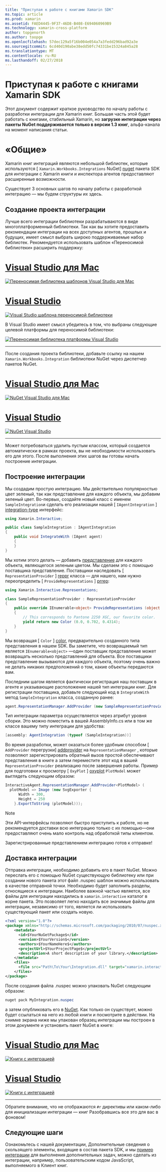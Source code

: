 ```yaml
---
title: "Приступая к работе с книгами Xamarin SDK"
ms.topic: article
ms.prod: xamarin
ms.assetid: FAED4445-9F37-46D8-B408-E694060969B9
ms.technology: xamarin-cross-platform
author: topgenorth
ms.author: toopge
ms.openlocfilehash: 57dec129a5f16b004e054a7a3fedd296bad92a3e
ms.sourcegitcommit: 6cd40d190abe38edd50fc74331be15324a845a28
ms.translationtype: MT
ms.contentlocale: ru-RU
ms.lasthandoff: 02/27/2018
---
```

# <a name="getting-started-with-the-xamarin-workbooks-sdk"></a>Приступая к работе с книгами Xamarin SDK

Этот документ содержит краткое руководство по началу работы с разработки интеграции для Xamarin книг. Большая часть этой будет работать с книгами, стабильный Xamarin, но **загрузке интеграции через пакеты NuGet поддерживается только в версии 1.3 книг**, альфа-канала на момент написания статьи.

# <a name="general-overview"></a>«Общие»

Xamarin книг интеграций являются небольшой библиотек, которые используются [ `Xamarin.Workbooks.Integrations` NuGet] [ nuget] пакета SDK для интеграции с Xamarin книги и инспектора агентов предоставляют расширенные возможности.

Существует 3 основных шагов по началу работы с разработкой интеграцию — мы будем структуры их здесь.

## <a name="creating-the-integration-project"></a>Создание проекта интеграции

Лучше всего интеграции библиотеки разрабатываются в виде многоплатформенный библиотеки. Так как вы хотите предоставить рекомендации интеграции на всех доступных агентов, прошлых и будущих, имеет смысл выбрать широко поддерживаемые набор библиотек. Рекомендуется использовать шаблон «Переносимой библиотеки» расширить поддержку:

# <a name="visual-studio-for-mactabvsmac"></a>[Visual Studio для Mac](#tab/vsmac)

[![Переносимая библиотека шаблонов Visual Studio для Mac](images/xamarin-studio-pcl.png)](images/xamarin-studio-pcl.png)

# <a name="visual-studiotabvswin"></a>[Visual Studio](#tab/vswin)

[![Visual Studio шаблона переносимой библиотеки](images/visual-studio-pcl.png)](images/visual-studio-pcl.png)

В Visual Studio имеет смысл убедитесь в том, что выбраны следующие целевой платформы для переносимой библиотеки:

[![Переносимая библиотека платформы Visual Studio](images/visual-studio-pcl-platforms.png)](images/visual-studio-pcl-platforms.png)

-----

После создания проекта библиотеки, добавьте ссылку на нашем `Xamarin.Workbooks.Integration` библиотеки NuGet через диспетчер пакетов NuGet.

# <a name="visual-studio-for-mactabvsmac"></a>[Visual Studio для Mac](#tab/vsmac)

[![NuGet Visual Studio для Mac](images/xamarin-studio-nuget.png)](images/xamarin-studio-nuget.png)

# <a name="visual-studiotabvswin"></a>[Visual Studio](#tab/vswin)

[![NuGet Visual Studio](images/visual-studio-nuget.png)](images/visual-studio-nuget.png)

-----

Может потребоваться удалить пустым классом, который создается автоматически в рамках проекта, вы не необходимости использовать его для этого. После выполнения этих шагов вы готовы начать построение интеграции.

## <a name="building-an-integration"></a>Построение интеграции

Мы создадим простую интеграцию. Мы действительно популярностью цвет зеленый, так как представление для каждого объекта, мы добавим зеленый цвет. Во-первых, создайте новый класс с именем `SampleIntegration`и сделать его реализации нашей [ `IAgentIntegration` ] [ integration-type] интерфейс:

```csharp
using Xamarin.Interactive;

public class SampleIntegration : IAgentIntegration
{
    public void IntegrateWith (IAgent agent)
    {
    }
}
```

Мы хотим этого делать — добавить [представление](~/tools/workbooks/sdk/representations.md) для каждого объекта, являющегося зеленым цветом. Мы сделаем это с помощью поставщика представление. Поставщики наследовать [ `RepresentationProvider` ] [ reppr] класса — для нашего, нам нужно переопределить [ `ProvideRepresentations` ] [ prrep]:

```csharp
using Xamarin.Interactive.Representations;

class SampleRepresentationProvider : RepresentationProvider
{
    public override IEnumerable<object> ProvideRepresentations (object obj)
    {
        // This corresponds to Pantone 2250 XGC, our favorite color.
        yield return new Color (0.0, 0.702, 0.4314);
    }
}
```

Мы возвращая [ `Color` ] [ color], предварительно созданного типа представления в нашем SDK.
Вы заметите, что возвращаемый тип является `IEnumerable<object>` &mdash;один поставщик представление может возвращать несколько представлений для объекта. Все поставщики представление вызываются для каждого объекта, поэтому очень важно не делать никаких предположений о том, какие объекты передаются вам.

Последним шагом является фактически регистрация наш поставщик в агенте и указывающие расположение нашей тип интеграции книг. Для регистрации поставщика, добавьте следующий код в `IntegrateWith` метод `SampleIntegration` класса, созданную ранее:

```csharp
agent.RepresentationManager.AddProvider (new SampleRepresentationProvider ());
```

Тип интеграции параметра осуществляется через атрибут уровня сборки. Это можно поместить в вашей AssemblyInfo.cs или в том же классе вашему типу интеграции для удобства:

```csharp
[assembly: AgentIntegration (typeof (SampleIntegration))]
````

Во время разработки, может оказаться более удобным способом [ `AddProvider` перегрузки] [ addprovider] на `RepresentationManager` , которые позволяют зарегистрировать обратный вызов простой обеспечивают представления в книге а затем переместите этот код в вашей `RepresentationProvider` реализацию после завершения работы. Пример для подготовки к просмотру [ `OxyPlot` ] [ oxyplot] `PlotModel` может выглядеть следующим образом:

```csharp
InteractiveAgent.RepresentationManager.AddProvider<PlotModel> (
  plotModel => Image (new SvgExporter {
      Width = 300,
      Height = 250
    }.ExportToString (plotModel)));
```

> [!NOTE]
> Эти API-интерфейсы позволяют быстро приступить к работе, но не рекомендуется доставки всю интеграцию только с их помощью&mdash;они предоставляют очень мало контроль над обработкой типы клиентом.

Зарегистрированные представлением интеграцию готов к отправке!

## <a name="shipping-your-integration"></a>Доставка интеграции

Отправка интеграции, необходимо добавить его в пакет NuGet.
Можно переслать его с помощью NuGet существующую библиотеку или при создании нового пакета этот файл .nuspec шаблон можно использовать в качестве отправной точки.
Необходимо будет заполнить разделы, относящиеся к интеграции. Наиболее важной частью является, все файлы для интеграции находились в `xamarin.interactive` каталог в корне пакета. Это позволяет легко находить все значимые файлы для интеграции, независимо от того, является ли использовать существующий пакет или создать новую.

```xml
<?xml version="1.0"?>
<package xmlns="http://schemas.microsoft.com/packaging/2010/07/nuspec.xsd">
    <metadata>
      <id>$YourNuGetPackage$</id>
      <version>$YourVersion$</version>
      <authors>$YourNameHere$</authors>
      <projectUrl>$YourProjectPage$</projectUrl>
      <description>A short description of your library.</description>
    </metadata>
    <files>
      <file src="Path\To\Your\Integration.dll" target="xamarin.interactive" />
    </files>
</package>
```

После создания файла .nuspec можно упаковать NuGet следующим образом:

```csharp
nuget pack MyIntegration.nuspec
```

а затем опубликовать его в [NuGet][nugetorg]. Как только он существует, можно будет ссылаться на него из любой книги и посмотрите в действии. На снимке экрана ниже мы упакован образец интеграции мы построен в этом документе и установить пакет NuGet в книге:

# <a name="visual-studio-for-mactabvsmac"></a>[Visual Studio для Mac](#tab/vsmac)

[![Книги с интеграцией](images/mac-workbooks-integrated.png)](images/mac-workbooks-integrated.png)

# <a name="visual-studiotabvswin"></a>[Visual Studio](#tab/vswin)

[![Книги с интеграцией](images/windows-workbooks-integrated.png)](images/windows-workbooks-integrated.png)

-----

Обратите внимание, что не отображаются `#r` директивы или каком-либо для инициализации интеграции — книг Разобравшись все это для вас в фоновом!

## <a name="next-steps"></a>Следующие шаги

Ознакомьтесь с нашей документации, Дополнительные сведения о скользящего элементы, входящие в состав пакета SDK, и мы [пример интеграции](~/tools/workbooks/samples/index.md) для выполнения дополнительных задач, можно сделать из интеграции, например, пользовательским кодом JavaScript, выполняемого в Клиент книг.

[integration-type]: /api/type/Xamarin.Interactive.IAgentIntegration/
[repman-api]: /api/type/Xamarin.Interactive.Representations.IRepresentationManager/
[color]: /api/type/Xamarin.Interactive.Representations.Color/
[xir]: /api/namespace/Xamarin.Interactive.Representations/
[reppr]: /api/type/Xamarin.Interactive.Representations.RepresentationProvider/
[prrep]: /api/member/Xamarin.Interactive.Representations.RepresentationProvider.ProvideRepresentations/p/System.Object/
[nugetorg]: https://nuget.org
[nuget]: https://nuget.org/packages/Xamarin.Workbooks.Integration
[addprovider]: /api/member/Xamarin.Interactive.Representations.IRepresentationManager.AddProvider/
[oxyplot]: http://www.oxyplot.org/
